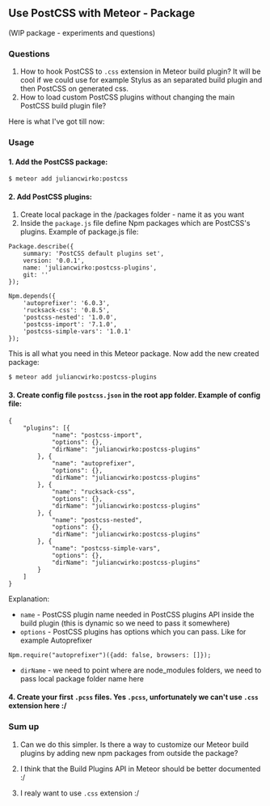 ## Use PostCSS with Meteor - Package

(WIP package - experiments and questions)

### Questions

1. How to hook PostCSS to `.css` extension in Meteor build plugin? It will be cool if we could use for example Stylus as an separated build plugin and then PostCSS on generated css.
2. How to load custom PostCSS plugins without changing the main PostCSS build plugin file?

Here is what I've got till now:

### Usage

#### 1. Add the PostCSS package:

```
$ meteor add juliancwirko:postcss
```

#### 2. Add PostCSS plugins:

1. Create local package in the /packages folder - name it as you want
2. Inside the `package.js` file define Npm packages which are PostCSS's plugins. Example of package.js file:

```
Package.describe({
    summary: 'PostCSS default plugins set',
    version: '0.0.1',
    name: 'juliancwirko:postcss-plugins',
    git: ''
});

Npm.depends({
    'autoprefixer': '6.0.3',
    'rucksack-css': '0.8.5',
    'postcss-nested': '1.0.0',
    'postcss-import': '7.1.0',
    'postcss-simple-vars': '1.0.1'
});

```
This is all what you need in this Meteor package. Now add the new created package:
```
$ meteor add juliancwirko:postcss-plugins
```

#### 3. Create config file `postcss.json` in the root app folder. Example of config file:

```
{
    "plugins": [{
            "name": "postcss-import",
            "options": {},
            "dirName": "juliancwirko:postcss-plugins"
        }, {
            "name": "autoprefixer",
            "options": {},
            "dirName": "juliancwirko:postcss-plugins"
        }, {
            "name": "rucksack-css",
            "options": {},
            "dirName": "juliancwirko:postcss-plugins"
        }, {
            "name": "postcss-nested",
            "options": {},
            "dirName": "juliancwirko:postcss-plugins"
        }, {
            "name": "postcss-simple-vars",
            "options": {},
            "dirName": "juliancwirko:postcss-plugins"
        }
    ]
}
```
Explanation:

- `name` - PostCSS plugin name needed in PostCSS plugins API inside the build plugin (this is dynamic so we need to pass it somewhere)
- `options` - PostCSS plugins has options which you can pass. Like for example Autoprefixer
```
Npm.require("autoprefixer")({add: false, browsers: []});
```
- `dirName` - we need to point where are node_modules folders, we need to pass local package folder name here

#### 4. Create your first `.pcss` files. Yes `.pcss`, unfortunately we can't use `.css` extension here :/


### Sum up

1. Can we do this simpler. Is there a way to customize our Meteor build plugins by adding new npm packages from outside the package?

2. I think that the Build Plugins API in Meteor should be better documented :/

3. I realy want to use `.css` extension :/